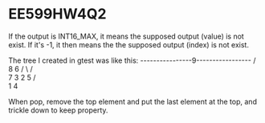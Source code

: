# EE599HW4Q2
If the output is INT16_MAX, it means the supposed output (value) is not exist.
If it's -1, it then means the the supposed output (index) is not exist.

The tree I created in gtest was like this:
----------------9-----------------
               / \
              8   6
             / \ / \
            7  3 2  5
           / \
          1   4 

When pop, remove the top element and put the last element at the top, and trickle down to keep property.